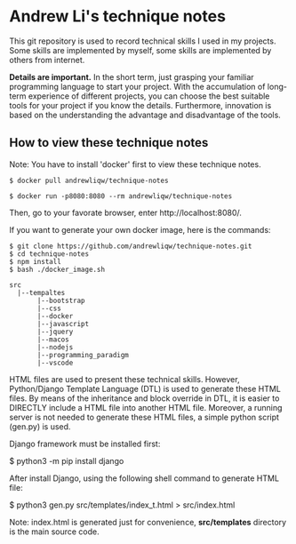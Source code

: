 # Andrew Li's technique notes

This git repository is used to record technical skills I used in my projects.
Some skills are implemented by myself, some skills are implemented by others from
internet.

**Details are important.**  In the short term, just grasping your familiar
 programming language to start
your project. With the accumulation of long-term experience of different projects,
you can choose the best suitable tools for your project if you know the details. Furthermore, innovation
is based on the understanding the advantage and disadvantage of the tools.

## How to view these technique notes

Note: You have to install 'docker' first to view these technique notes.

```
$ docker pull andrewliqw/technique-notes

$ docker run -p8080:8080 --rm andrewliqw/technique-notes
```

Then, go to your favorate browser, enter http://localhost:8080/.

If you want to generate your own docker image, here is the commands:

```
$ git clone https://github.com/andrewliqw/technique-notes.git
$ cd technique-notes
$ npm install
$ bash ./docker_image.sh
```

```
src
  |--tempaltes
       |--bootstrap
       |--css
       |--docker
       |--javascript
       |--jquery
       |--macos
       |--nodejs
       |--programming_paradigm
       |--vscode
```

HTML files are used to present these technical skills. However, Python/Django
Template Language (DTL) is used to generate these HTML files. By means of the 
inheritance and block override in DTL, it is easier to DIRECTLY include a HTML
file into another HTML file. Moreover, a running server is not needed to generate
these HTML files, a simple python script (gen.py) is used.

Django framework must be installed first:

$ python3 -m pip install django

After install Django, using the following shell command to generate HTML file:

$ python3 gen.py src/templates/index_t.html > src/index.html

Note: index.html is generated just for convenience, **src/templates** directory
is the main source code.
